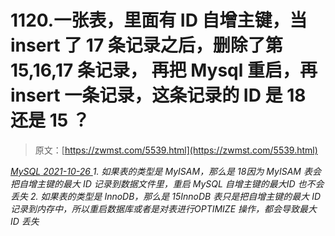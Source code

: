 <!--yml
category: 未分类
date: 0001-01-01 00:00:00
--->

# 1120.一张表，里面有 ID 自增主键，当 insert 了 17 条记录之后，删除了第 15,16,17 条记录， 再把 Mysql 重启，再 insert 一条记录，这条记录的 ID 是 18 还是 15 ？

> 原文：[https://zwmst.com/5539.html](https://zwmst.com/5539.html)

   [ *MySQL* ](https://zwmst.com/mysql)*[ <time datetime="2021-10-27T00:20:03+08:00"> 2021-10-26 </time> ](https://zwmst.com/5539.html)  1.  如果表的类型是 MyISAM，那么是 18因为 MyISAM 表会把自增主键的最大 ID 记录到数据文件里，重启 MySQL 自增主键的最大ID 也不会丢失
2.  如果表的类型是 InnoDB，那么是 15InnoDB 表只是把自增主键的最大 ID 记录到内存中，所以重启数据库或者是对表进行OPTIMIZE 操作，都会导致最大 ID 丢失*